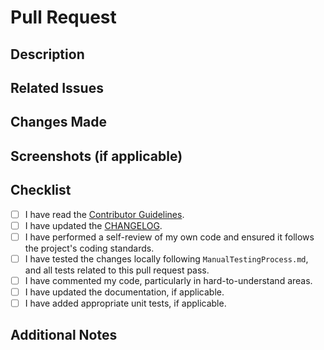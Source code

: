 
# Pull Request

## Description
<!-- Provide a brief description of the changes made in this pull request. -->

## Related Issues
<!-- Specify any related issues or tickets that this pull request addresses. -->

## Changes Made
<!-- Describe the specific changes made in this pull request. -->

## Screenshots (if applicable)
<!-- Include any relevant screenshots or images to help visualize the changes. -->
<!-- You can take a gif animation screenshot very easily without any additional installation by using this browser-based tool: -->
<!-- https://gifcap.dev -->

## Checklist
<!-- Please select all applicable options. -->
<!-- To select your options, please put an 'x' in the all boxes that apply. -->

- [ ] I have read the [Contributor Guidelines](../CONTRIBUTING.md).
- [ ] I have updated the [CHANGELOG](../CHANGELOG.md).
- [ ] I have performed a self-review of my own code and ensured it follows the project's coding standards.
- [ ] I have tested the changes locally following `ManualTestingProcess.md`, and all tests related to this pull request pass.
- [ ] I have commented my code, particularly in hard-to-understand areas.
- [ ] I have updated the documentation, if applicable.
- [ ] I have added appropriate unit tests, if applicable.

## Additional Notes
<!-- Add any additional notes or comments here. -->
<!-- Template credit: This pull request template is based on Embedded Artistry {https://github.com/embeddedartistry/templates/blob/master/.github/PULL_REQUEST_TEMPLATE.md}, Clowder {https://github.com/clowder-framework/clowder/blob/develop/.github/PULL_REQUEST_TEMPLATE.md}, and TalAter {https://github.com/TalAter/open-source-templates} templates. -->
